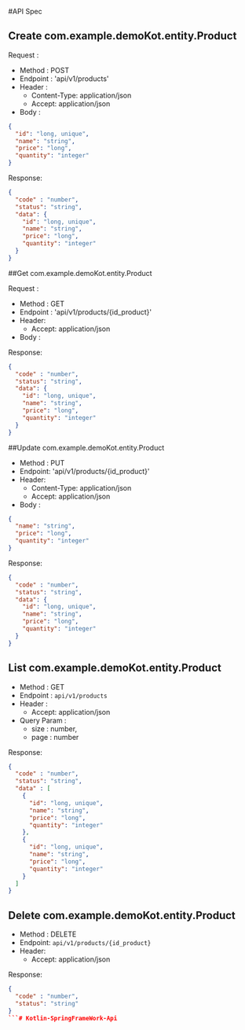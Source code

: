 #API Spec


## Create com.example.demoKot.entity.Product

Request :
- Method : POST
- Endpoint : 'api/v1/products'
- Header :
    - Content-Type: application/json
    - Accept: application/json
- Body :

```json
{
  "id": "long, unique",
  "name": "string",
  "price": "long",
  "quantity": "integer"
}
```

Response:

```json
{
  "code" : "number",
  "status": "string",
  "data": {
    "id": "long, unique",
    "name": "string",
    "price": "long",
    "quantity": "integer"
  }
}
```
##Get com.example.demoKot.entity.Product

Request :
- Method : GET
- Endpoint : 'api/v1/products/{id_product}'
- Header:
    - Accept: application/json
- Body :

Response:

```json
{
  "code" : "number",
  "status": "string",
  "data": {
    "id": "long, unique",
    "name": "string",
    "price": "long",
    "quantity": "integer"
  }
}
```

##Update com.example.demoKot.entity.Product
- Method : PUT
- Endpoint: 'api/v1/products/{id_product}'
- Header:
    - Content-Type: application/json
    - Accept: application/json
- Body :

```json
{
  "name": "string",
  "price": "long",
  "quantity": "integer"
}
```
Response:

```json
{
  "code" : "number",
  "status": "string",
  "data": {
    "id": "long, unique",
    "name": "string",
    "price": "long",
    "quantity": "integer"
  }
}
```

## List com.example.demoKot.entity.Product
- Method : GET
- Endpoint : `api/v1/products`
- Header :
    - Accept: application/json
- Query Param :
    - size : number,
    - page : number

Response:

```json
{
  "code" : "number",
  "status": "string",
  "data" : [
    {
      "id": "long, unique",
      "name": "string",
      "price": "long",
      "quantity": "integer"
    },
    {
      "id": "long, unique",
      "name": "string",
      "price": "long",
      "quantity": "integer"
    }
  ]
}
```

## Delete com.example.demoKot.entity.Product
- Method : DELETE
- Endpoint: `api/v1/products/{id_product}`
- Header:
    - Accept: application/json

Response:

```json
{
  "code" : "number",
  "status": "string"
}
```# Kotlin-SpringFrameWork-Api
